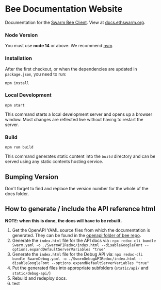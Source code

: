 # Bee Documentation Website

Documentation for the [Swarm Bee Client](https://github.com/ethersphere/bee). View at [docs.ethswarm.org](https://docs.ethswarm.org).

### Node Version

You must use **node 14** or above. We recommend [nvm](https://github.com/nvm-sh/nvm).

### Installation

After the first checkout, or when the dependencies are updated in
`package.json`, you need to run:

```
npm install
```

### Local Development

```
npm start
```

This command starts a local development server and opens up a browser
window. Most changes are reflected live without having to restart the
server.

### Build

```
npm run build
```

This command generates static content into the `build` directory and can be served using any static contents hosting service.

## Bumping Version

Don't forget to find and replace the version number for the whole of the docs folder. 

## How to generate / include the API reference html

**NOTE: when this is done, the docs will have to be rebuilt.**

1. Get the OpenAPI YAML source files from which the documentation is generated. They can be found in the [openapi folder of bee repo](https://github.com/ethersphere/bee/tree/master/openapi).
2. Generate the `index.html` file for the API docs via : `npx redoc-cli bundle Swarm.yaml -o ./SwarmAPIRedoc/index.html --disableGoogleFont --options.expandDefaultServerVariables "true"`
3. Generate the `index.html` file for the Debug API via: `npx redoc-cli bundle SwarmDebug.yaml -o ./SwarmDebugAPIRedoc/index.html --disableGoogleFont --options.expandDefaultServerVariables "true"`
4. Put the generated files into appropriate subfolders (`static/api/` and `static/debug-api/`)
5. Rebuild and redeploy docs.
6. test